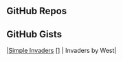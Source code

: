 GitHub Repos
------------




GitHub Gists
------------
|[Simple Invaders] []   | Invaders by West|


[Simple Invaders]: https://gist.github.com/Westenburg/273e478b26432f4bdeb5

